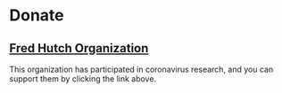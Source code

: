 # Donate
## [Fred Hutch Organization](https://www.fredhutch.org/en/ways-to-give/support-our-science/coronavirus-research.html)
This organization has participated in coronavirus research, and you can support them by clicking the link above.

